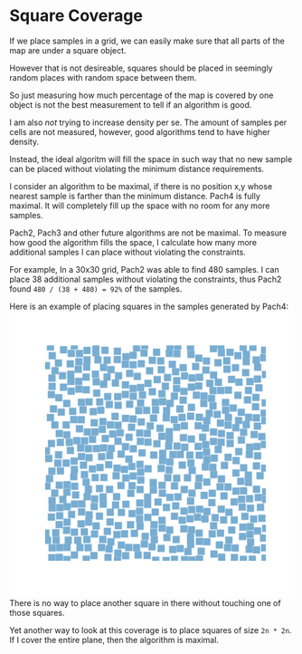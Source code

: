 # Square Coverage

If we place samples in a grid,  we can easily make sure that all parts of the map are under a square object.

However that is not desireable, squares should be placed in seemingly random places with random space between them.  

So just measuring how much percentage of the map is covered by one object is not the best measurement to tell if an algorithm is good.

I am also _not_ trying to increase density per se.  The amount of samples per cells are not measured,  however,  good algorithms tend to have higher density.

Instead,  the ideal algoritm will fill the space in such way that no new sample can be placed without violating the minimum distance requirements.

I consider an algorithm to be maximal, if there is no position x,y whose nearest sample is farther than the minimum distance. Pach4 is fully maximal.  It will completely fill up the space with no room for any more samples.  

Pach2, Pach3 and other future algorithms are not be maximal.  To measure how good the algorithm fills the space,  I calculate how many more additional samples I can place without violating the constraints. 

For example,  In a 30x30 grid, Pach2 was able to find 480 samples. I can place 38 additional samples without violating the constraints,  thus Pach2 found `480 / (38 + 480) = 92%` of the samples.

Here is an example of placing squares in the samples generated by Pach4:
![Pach4 Coverage](Pach4/Coverage.svg)
There is no way to place another square in there without touching one of those squares.

Yet another way to look at this coverage is to place squares of size `2n * 2n`.  If I cover the entire plane, then the algorithm is maximal.